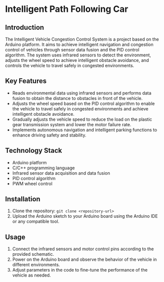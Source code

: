 
# Intelligent Path Following Car


## Introduction
The Intelligent Vehicle Congestion Control System is a project based on the Arduino platform. It aims to achieve intelligent navigation and congestion control of vehicles through sensor data fusion and the PID control algorithm. The system uses infrared sensors to detect the environment, adjusts the wheel speed to achieve intelligent obstacle avoidance, and controls the vehicle to travel safely in congested environments.

## Key Features
- Reads environmental data using infrared sensors and performs data fusion to obtain the distance to obstacles in front of the vehicle.
- Adjusts the wheel speed based on the PID control algorithm to enable the vehicle to travel safely in congested environments and achieve intelligent obstacle avoidance.
- Gradually adjusts the vehicle speed to reduce the load on the plastic gear transmission system and lower the motor failure rate.
- Implements autonomous navigation and intelligent parking functions to enhance driving safety and stability.

## Technology Stack
- Arduino platform
- C/C++ programming language
- Infrared sensor data acquisition and data fusion
- PID control algorithm
- PWM wheel control

## Installation
1. Clone the repository: `git clone <repository-url>`
2. Upload the Arduino sketch to your Arduino board using the Arduino IDE or any compatible tool.

## Usage
1. Connect the infrared sensors and motor control pins according to the provided schematic.
2. Power on the Arduino board and observe the behavior of the vehicle in different environments.
3. Adjust parameters in the code to fine-tune the performance of the vehicle as needed.
